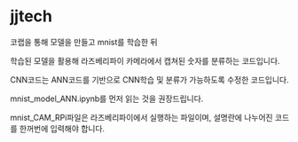 # jjtech
코랩을 통해 모델을 만들고 mnist를 학습한 뒤

학습된 모델을 활용해 라즈베리파이 카메라에서 캡쳐된 숫자를 분류하는 코드입니다.

CNN코드는 ANN코드를 기반으로 CNN학습 및 분류가 가능하도록 수정한 코드입니다.

mnist_model_ANN.ipynb를 먼저 읽는 것을 권장드립니다.

mnist_CAM_RPi파일은 라즈베리파이에서 실행하는 파일이며, 설명란에 나누어진 코드를 한꺼번에 입력해야 합니다.
